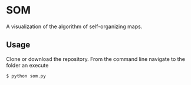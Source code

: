 # SOM

A visualization of the algorithm of self-organizing maps.

## Usage

Clone or download the repository.
From the command line navigate to the folder an execute

`$ python som.py`
